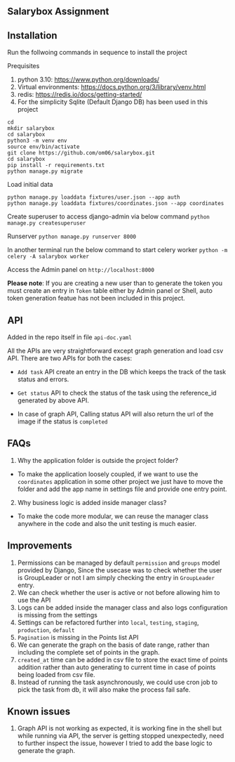 ## Salarybox Assignment

## Installation
Run the follwoing commands in sequence to install the project

Prequisites

 1. python 3.10: https://www.python.org/downloads/
 2. Virtual environments: https://docs.python.org/3/library/venv.html
 3. redis: https://redis.io/docs/getting-started/
 4. For the simplicity Sqlite (Default Django DB) has been used in this project

```
cd
mkdir salarybox
cd salarybox
python3 -m venv env
source env/bin/activate
git clone https://github.com/om06/salarybox.git
cd salarybox
pip install -r requirements.txt
python manage.py migrate
```
Load initial data
```
python manage.py loaddata fixtures/user.json --app auth
python manage.py loaddata fixtures/coordinates.json --app coordinates
```
Create superuser to access django-admin via below command
`python manage.py createsuperuser`

Runserver
`python manage.py runserver 8000`

In another terminal run the below command to start celery worker
`python -m celery -A salarybox worker`

Access the Admin panel on 
`http://localhost:8000`

**Please note**:
If you are creating a new user than to generate the token you must create an entry in `Token` table either by Admin panel or Shell, auto token generation featue has not been included in this project.

## API
Added in the repo itself in file `api-doc.yaml`

All the APIs are very straightforward except graph generation and load csv API.
There are two APIs for both the cases:
- `Add task` API create an entry in the DB which keeps the track of the task status and errors.
- `Get status` API to check the status of the task using the reference_id generated by above API.

- In case of graph API, Calling status API will also return the url of the image if the status is `completed`

## FAQs

1. Why the application folder is outside the project folder?
- To make the application loosely coupled, if we want to use the `coordinates` application in some other project we just have to move the folder and add the app name in settings file and provide one entry point.

2. Why business logic is added inside manager class?
- To make the code more modular, we can reuse the manager class anywhere in the code and also the unit testing is much easier.



## Improvements

 1. Permissions can be managed by default `permission` and `groups` model provided by Django, Since the usecase was to check whether the user is GroupLeader or not I am simply checking the entry in `GroupLeader` entry.
 2. We can check whether the user is active or not before allowing him to use the API
 3. Logs can be added inside the manager class and also logs configuration is missing from the settings
 4. Settings can be refactored further into `local`, `testing`, `staging`, `production`, `default`
 5. `Pagination` is missing in the Points list API
 6. We can generate the graph on the basis of date range, rather than including the complete set of points in the graph.
 7. `created_at` time can be added in csv file to store the exact time of points addition rather than auto generating to current time in case of points being loaded from csv file.
 8. Instead of running the task asynchronously, we could use cron job to pick the task from db, it will also make the process fail safe.
 
## Known issues
 
 1. Graph API is not working as expected, it is working fine in the shell but while running via API, the server is getting stopped unexpectedly, need to further inspect the issue, however I tried to add the base logic to generate the graph.
